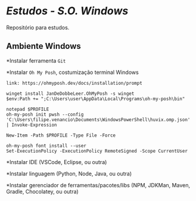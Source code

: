 # _Estudos - S.O. Windows_

Repositório para estudos.

## Ambiente Windows
*Instalar ferramenta `Git`

*Instalar `Oh My Posh`, costumização terminal Windows
```shell
link: https://ohmyposh.dev/docs/installation/prompt

winget install JanDeDobbeLeer.OhMyPosh -s winget
$env:Path += ";C:\Users\user\AppData\Local\Programs\oh-my-posh\bin"

notepad $PROFILE
oh-my-posh init pwsh --config 'C:\Users\filipe.venancio\Documents\WindowsPowerShell\huvix.omp.json' | Invoke-Expression

New-Item -Path $PROFILE -Type File -Force

oh-my-posh font install --user
Set-ExecutionPolicy -ExecutionPolicy RemoteSigned -Scope CurrentUser
```

*Instalar IDE (VSCode, Eclipse, ou outra)

*Instalar linguagem (Python, Node, Java, ou outra)

*Instalar gerenciador de ferramentas/pacotes/libs (NPM, JDKMan, Maven, Gradle, Chocolatey, ou outra)

